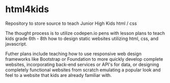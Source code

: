 # html4kids
Repository to store source to teach Junior High Kids html / css

The thought process is to utilize codepen.io pens with lesson plans to teach kids grade 6th - 8th how to design static websites utilizing html, css, and javascript.

Futher plans include teaching how to use responsive web design frameworks like Bootstrap or Foundation to more quickly develop complete websites, incorporating back-end services or API's for data, or designing completely functional websites from scratch emulating a popular look and feel to a website that kids are already familiar with.

